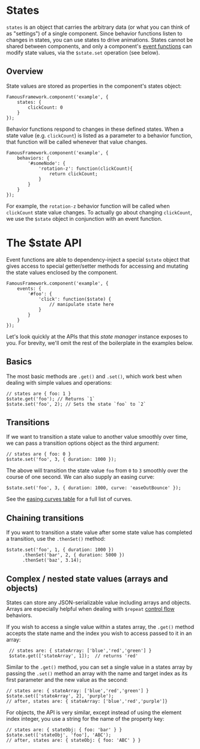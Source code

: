 # States

`states` is an object that carries the arbitrary data (or what you can think of as "settings") of a single component. Since behavior functions listen to changes in states, you can use states to drive animations. States cannot be shared between components, and only a component's [event functions](events.md) can modify state values, via the `$state.set` operation (see below).

## Overview

State values are stored as properties in the component's states object:

    FamousFramework.component('example', {
        states: {
            clickCount: 0
        }
    });

Behavior functions respond to changes in these defined states. When a state value (e.g. `clickCount`) is listed as a parameter to a behavior function, that function will be called whenever that value changes. 

    FamousFramework.component('example', {
        behaviors: {
            '#someNode': {
                'rotation-z': function(clickCount){
                    return clickCount;
                }
            }
        }
    });

For example, the `rotation-z` behavior function will be called when `clickCount` state value changes. To actually go about changing `clickCount`, we use the `$state` object in conjunction with an event function. 

# The $state API

Event functions are able to dependency-inject a special `$state` object that gives access to special getter/setter methods for accessing and mutating the state values enclosed by the component.

    FamousFramework.component('example', {
        events: {
            '#foo': {
                'click': function($state) {
                    // manipulate state here
                }
            }
        }
    });

Let's look quickly at the APIs that this _state manager_ instance exposes to you. For brevity, we'll omit the rest of the boilerplate in the examples below. 

## Basics

The most basic methods are `.get()` and `.set()`, which work best when dealing with simple values and operations:

    // states are { foo: 1 }
    $state.get('foo'); // Returns `1`
    $state.set('foo', 2); // Sets the state `foo` to `2`

## Transitions

If we want to transition a state value to another value smoothly over time, we can pass a transition options object as the third argument:

    // states are { foo: 0 }
    $state.set('foo', 3, { duration: 1000 });

The above will transition the state value `foo` from `0` to `3` smoothly over the course of one second. We can also supply an easing curve:

    $state.set('foo', 3, { duration: 1000, curve: 'easeOutBounce' });

See the [easing curves table](http://famous.org/learn/easing-curves.html) for a full list of curves.

## Chaining transitions

If you want to transition a state value after some state value has completed a transition, use the `.thenSet()` method:

    $state.set('foo', 1, { duration: 1000 })
          .thenSet('bar', 2, { duration: 5000 })
          .thenSet('baz', 3.14);


## Complex / nested state values (arrays and objects)

States can store any JSON-serializable value including arrays and objects. Arrays are especially helpful when dealing with `$repeat` [control flow](control-flow) behaviors.

If you wish to access a single value within a states array, the `.get()` method accepts the state name and the index you wish to access passed to it in an array:
    
     // states are: { stateArray: ['blue','red','green'] }
     $state.get(['stateArray', 1]);  // returns 'red'

Similar to the `.get()` method, you can set a single value in a states array by passing the `.set()` method an array with the name and target index as its first parameter and the new value as the second: 

    // states are: { stateArray: ['blue','red','green'] }
    $state.set(['stateArray', 2], 'purple');
    // after, states are: { stateArray: ['blue','red','purple']} 

For objects, the API is very similar, except instead of using the element index integer, you use a string for the name of the property key:

    // states are: { stateObj: { foo: 'bar' } }
    $state.set(['stateObj', 'foo'], 'ABC');
    // after, states are: { stateObj: { foo: 'ABC' } }
